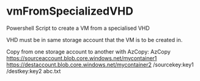 # vmFromSpecializedVHD
Powershell Script to create a VM from a specialised VHD

VHD must be in same storage account that the VM is to be created in.

Copy from one storage account to another with AzCopy:
AzCopy https://sourceaccount.blob.core.windows.net/mycontainer1 https://destaccount.blob.core.windows.net/mycontainer2 /sourcekey:key1 /destkey:key2 abc.txt
